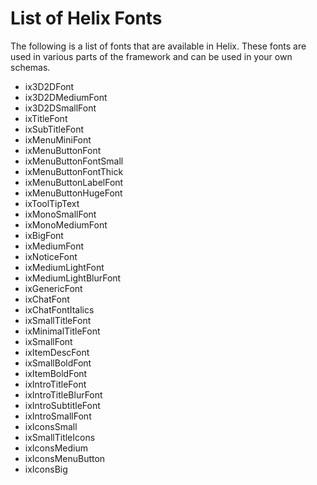 # List of Helix Fonts

The following is a list of fonts that are available in Helix. These fonts are used in various parts of the framework and can be used in your own schemas.

- ix3D2DFont
- ix3D2DMediumFont
- ix3D2DSmallFont
- ixTitleFont
- ixSubTitleFont
- ixMenuMiniFont
- ixMenuButtonFont
- ixMenuButtonFontSmall
- ixMenuButtonFontThick
- ixMenuButtonLabelFont
- ixMenuButtonHugeFont
- ixToolTipText
- ixMonoSmallFont
- ixMonoMediumFont
- ixBigFont
- ixMediumFont
- ixNoticeFont
- ixMediumLightFont
- ixMediumLightBlurFont
- ixGenericFont
- ixChatFont
- ixChatFontItalics
- ixSmallTitleFont
- ixMinimalTitleFont
- ixSmallFont
- ixItemDescFont
- ixSmallBoldFont
- ixItemBoldFont
- ixIntroTitleFont
- ixIntroTitleBlurFont
- ixIntroSubtitleFont
- ixIntroSmallFont
- ixIconsSmall
- ixSmallTitleIcons
- ixIconsMedium
- ixIconsMenuButton
- ixIconsBig
